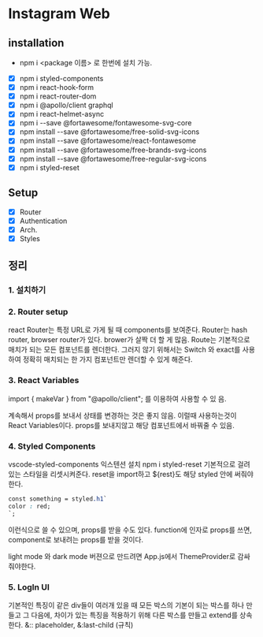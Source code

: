 # Instagram Web

## installation

- npm i <package 이름> 로 한번에 설치 가능.
- [x] npm i styled-components
- [x] npm i react-hook-form
- [x] npm i react-router-dom
- [x] npm i @apollo/client graphql
- [x] npm i react-helmet-async
- [x] npm i --save @fortawesome/fontawesome-svg-core
- [x] npm install --save @fortawesome/free-solid-svg-icons
- [x] npm install --save @fortawesome/react-fontawesome
- [x] npm install --save @fortawesome/free-brands-svg-icons
- [x] npm install --save @fortawesome/free-regular-svg-icons
- [x] npm i styled-reset

## Setup

- [x] Router
- [x] Authentication
- [x] Arch.
- [x] Styles

## 정리

### 1. 설치하기

### 2. Router setup

react Router는 특정 URL로 가게 될 때 components를 보여준다. Router는 hash router, browser router가 있다. brower가 살짝 더 할 게 많음. Route는 기본적으로 매치가 되는 모든 컴포넌트를 렌더한다. 그러지 않기 위해서는 Switch 와 exact를 사용하여 정확히 매치되는 한 가지 컴포넌트만 렌더할 수 있게 해준다.

### 3. React Variables

import { makeVar } from "@apollo/client"; 를 이용하여 사용할 수 있
음.

계속해서 props를 보내서 상태를 변경하는 것은 좋지 않음.
이럴때 사용하는것이 React Variables이다. props를 보내지않고 해당 컴포넌트에서 바꿔줄 수 있음.

### 4. Styled Components

vscode-styled-components 익스텐션 설치
npm i styled-reset 기본적으로 걸려있는 스타일을 리셋시켜준다.
reset을 import하고 ${rest}도 해당 styled 안에 써줘야한다.

```CSS
const something = styled.h1`
color : red;
`;
```

이런식으로 쓸 수 있으며, props를 받을 수도 있다. function에 인자로 props를 쓰면, component로 보내려는 props를 받을 것이다.

light mode 와 dark mode 버젼으로 만드려면 App.js에서 ThemeProvider로 감싸줘야한다.

### 5. LogIn UI

기본적인 특징이 같은 div들이 여러개 있을 때 모든 박스의 기본이 되는 박스를 하나 만들고 그 다음에, 차이가 있는 특징을 적용하기 위해 다른 박스를 만들고 extend를 상속한다.
&:: placeholder, &:last-child (규칙)
